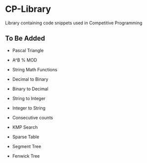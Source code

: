 # CP-Library

Library containing code snippets used in Competitive Programming

## To Be Added

- Pascal Triangle
- A^B % MOD
- String Math Functions

- Decimal to Binary
- Binary to Decimal
- String to Integer
- Integer to String

- Consecutive counts

- KMP Search

- Sparse Table
- Segment Tree
- Fenwick Tree